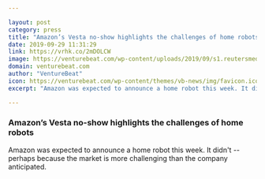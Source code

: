 ```yaml
---

layout: post
category: press
title: "Amazon’s Vesta no-show highlights the challenges of home robots"
date: 2019-09-29 11:31:29
link: https://vrhk.co/2mDOLCW
image: https://venturebeat.com/wp-content/uploads/2019/09/s1.reutersmedia.net_.jpg?w=1200&strip=all
domain: venturebeat.com
author: "VentureBeat"
icon: https://venturebeat.com/wp-content/themes/vb-news/img/favicon.ico
excerpt: "Amazon was expected to announce a home robot this week. It didn't -- perhaps because the market is more challenging than the company anticipated."

---
```


### Amazon’s Vesta no-show highlights the challenges of home robots

Amazon was expected to announce a home robot this week. It didn't -- perhaps because the market is more challenging than the company anticipated.